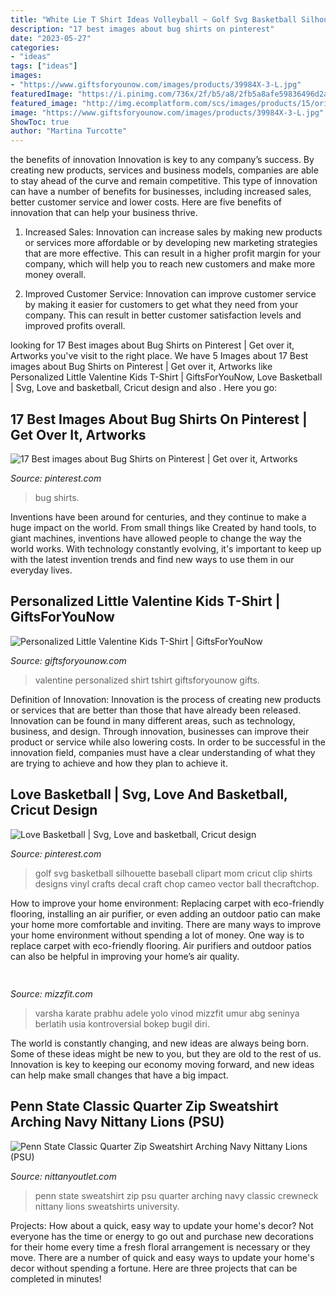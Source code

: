 ```yaml
---
title: "White Lie T Shirt Ideas Volleyball ~ Golf Svg Basketball Silhouette Baseball Clipart Mom Cricut Clip Shirts Designs Vinyl Crafts Decal Craft Chop Cameo Vector Ball Thecraftchop"
description: "17 best images about bug shirts on pinterest"
date: "2023-05-27"
categories:
- "ideas"
tags: ["ideas"]
images:
- "https://www.giftsforyounow.com/images/products/39984X-3-L.jpg"
featuredImage: "https://i.pinimg.com/736x/2f/b5/a8/2fb5a8afe59836496d2a4914d6494957--basketball-shirts-basketball-mom.jpg"
featured_image: "http://img.ecomplatform.com/scs/images/products/15/original/penn_state_classic_quarter_zip_sweatshirt_arching_navy_nittany_lions_psu_p7253.jpg"
image: "https://www.giftsforyounow.com/images/products/39984X-3-L.jpg"
ShowToc: true
author: "Martina Turcotte"
---
```



the benefits of innovation
Innovation is key to any company’s success. By creating new products, services and business models, companies are able to stay ahead of the curve and remain competitive. This type of innovation can have a number of benefits for businesses, including increased sales, better customer service and lower costs. Here are five benefits of innovation that can help your business thrive.
1. Increased Sales: Innovation can increase sales by making new products or services more affordable or by developing new marketing strategies that are more effective. This can result in a higher profit margin for your company, which will help you to reach new customers and make more money overall.

2. Improved Customer Service: Innovation can improve customer service by making it easier for customers to get what they need from your company. This can result in better customer satisfaction levels and improved profits overall.


	

		
looking for 17 Best images about Bug Shirts on Pinterest | Get over it, Artworks you've visit to the right place. We have 5 Images about 17 Best images about Bug Shirts on Pinterest | Get over it, Artworks like Personalized Little Valentine Kids T-Shirt | GiftsForYouNow, Love Basketball | Svg, Love and basketball, Cricut design and also . Here you go:
		
    
## 17 Best Images About Bug Shirts On Pinterest | Get Over It, Artworks

<img loading=lazy src="https://s-media-cache-ak0.pinimg.com/736x/1b/e2/4c/1be24c1bdbe3b6be62c8a86597c9a15f.jpg" onerror="this.onerror=null;this.src='https://tse1.mm.bing.net/th?id=OIP.zArYOA1f2BoUvQkCZhLangHaLa&amp;pid=15.1';" alt="17 Best images about Bug Shirts on Pinterest | Get over it, Artworks">

_Source: pinterest.com_

>bug shirts. 

	

Inventions have been around for centuries, and they continue to make a huge impact on the world. From small things like Created by hand tools, to giant machines, inventions have allowed people to change the way the world works. With technology constantly evolving, it's important to keep up with the latest invention trends and find new ways to use them in our everyday lives.

    
## Personalized Little Valentine Kids T-Shirt | GiftsForYouNow

<img loading=lazy src="https://www.giftsforyounow.com/images/products/39984X-3-L.jpg" onerror="this.onerror=null;this.src='https://tse1.mm.bing.net/th?id=OIP.0OnXB5srVmZxmIW2atZjngHaHa&amp;pid=15.1';" alt="Personalized Little Valentine Kids T-Shirt | GiftsForYouNow">

_Source: giftsforyounow.com_

>valentine personalized shirt tshirt giftsforyounow gifts. 

	

Definition of Innovation:
Innovation is the process of creating new products or services that are better than those that have already been released. Innovation can be found in many different areas, such as technology, business, and design. Through innovation, businesses can improve their product or service while also lowering costs. In order to be successful in the innovation field, companies must have a clear understanding of what they are trying to achieve and how they plan to achieve it.

    
## Love Basketball | Svg, Love And Basketball, Cricut Design

<img loading=lazy src="https://i.pinimg.com/736x/2f/b5/a8/2fb5a8afe59836496d2a4914d6494957--basketball-shirts-basketball-mom.jpg" onerror="this.onerror=null;this.src='https://tse4.mm.bing.net/th?id=OIP.4u6ckY0qPsO3b54a4QJ-XQHaHg&amp;pid=15.1';" alt="Love Basketball | Svg, Love and basketball, Cricut design">

_Source: pinterest.com_

>golf svg basketball silhouette baseball clipart mom cricut clip shirts designs vinyl crafts decal craft chop cameo vector ball thecraftchop. 

	

How to improve your home environment: Replacing carpet with eco-friendly flooring, installing an air purifier, or even adding an outdoor patio can make your home more comfortable and inviting.
There are many ways to improve your home environment without spending a lot of money. One way is to replace carpet with eco-friendly flooring. Air purifiers and outdoor patios can also be helpful in improving your home’s air quality.

    
## 

<img loading=lazy src="http://mizzfit.com/Public/Files/post/varsha_1493939c_f29c88d0fb.jpg" onerror="this.onerror=null;this.src='https://tse3.mm.bing.net/th?id=OIP.pMVrbBgEOcXpiP-h88q4SwAAAA&amp;pid=15.1';" alt="">

_Source: mizzfit.com_

>varsha karate prabhu adele yolo vinod mizzfit umur abg seninya berlatih usia kontroversial bokep bugil diri. 

	

The world is constantly changing, and new ideas are always being born. Some of these ideas might be new to you, but they are old to the rest of us. Innovation is key to keeping our economy moving forward, and new ideas can help make small changes that have a big impact.

    
## Penn State Classic Quarter Zip Sweatshirt Arching Navy Nittany Lions (PSU)

<img loading=lazy src="http://img.ecomplatform.com/scs/images/products/15/original/penn_state_classic_quarter_zip_sweatshirt_arching_navy_nittany_lions_psu_p7253.jpg" onerror="this.onerror=null;this.src='https://tse3.mm.bing.net/th?id=OIP.6xzHTWdjz8ZQcl6dcVr1eAHaHa&amp;pid=15.1';" alt="Penn State Classic Quarter Zip Sweatshirt Arching Navy Nittany Lions (PSU)">

_Source: nittanyoutlet.com_

>penn state sweatshirt zip psu quarter arching navy classic crewneck nittany lions sweatshirts university. 

	

Projects: How about a quick, easy way to update your home's decor?
Not everyone has the time or energy to go out and purchase new decorations for their home every time a fresh floral arrangement is necessary or they move. There are a number of quick and easy ways to update your home's decor without spending a fortune. Here are three projects that can be completed in minutes!

